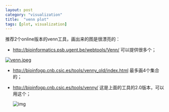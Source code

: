 ```yaml
---
layout: post
category: "visualization"
title:  "venn plot"
tags: [plot, visualization]
---
```


推荐2个online版本的venn工具，画出来的图是很漂亮的：

* http://bioinformatics.psb.ugent.be/webtools/Venn/         可以提供很多个；

[![venn.jpeg](https://i.loli.net/2018/04/18/5ad73101245d5.jpeg)](https://i.loli.net/2018/04/18/5ad73101245d5.jpeg)

* http://bioinfogp.cnb.csic.es/tools/venny_old/index.html   最多画4个集合的；
* http://bioinfogp.cnb.csic.es/tools/venny/   这是上面的工具的2.0版本，可以用这个；

  ![img](http://4.bp.blogspot.com/-lGzMnp5ryLw/UNG59AgxlhI/AAAAAAAAA14/jYcivDoOZIM/s1600/4-way_venn.jpg)
